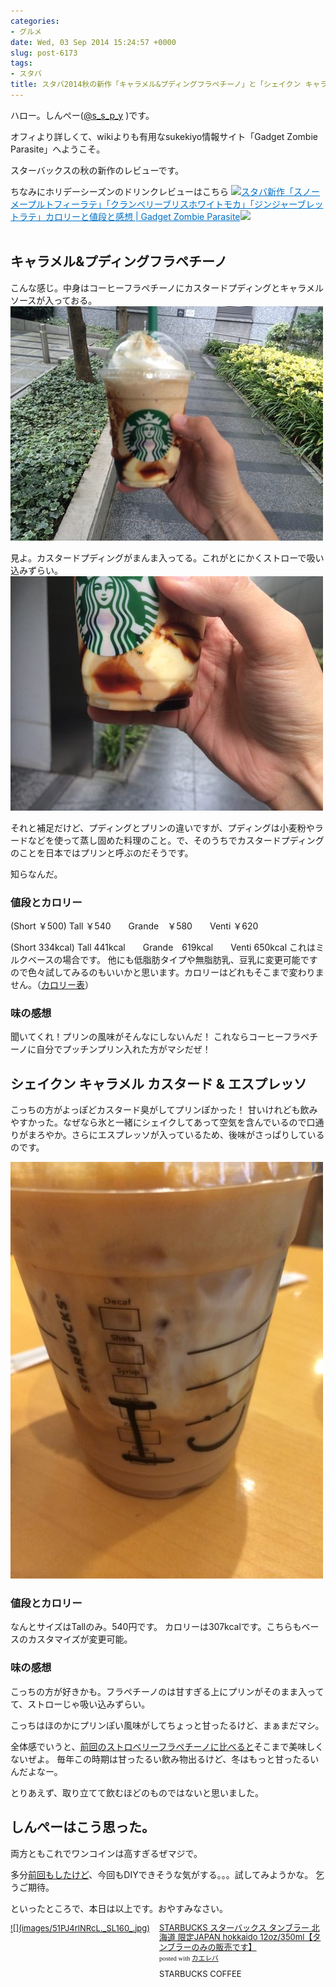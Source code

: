 ```yaml
---
categories:
- グルメ
date: Wed, 03 Sep 2014 15:24:57 +0000
slug: post-6173
tags:
- スタバ
title: スタバ2014秋の新作「キャラメル&プディングフラペチーノ」と「シェイクン キャラメル カスタード & エスプレッソ」
---
```


ハロー。しんぺー(<a href="https://twitter.com/s_s_p_y" target="_blank">@s_s_p_y</a> )です。

オフィより詳しくて、wikiよりも有用なsukekiyo情報サイト「Gadget Zombie Parasite」へようこそ。

<!--more-->

スターバックスの秋の新作のレビューです。


ちなみにホリデーシーズンのドリンクレビューはこちら
<a href="https://www.warawareotoko.com/2014/11/01/post-6497/" target="_blank">![](images/)</a><a style="color:#0070C5;" href="https://www.warawareotoko.com/2014/11/01/post-6497/" target="_blank">スタバ新作「スノーメープルトフィーラテ」「クランベリーブリスホワイトモカ」「ジンジャーブレットラテ」カロリーと値段と感想 | Gadget Zombie Parasite</a><a href="http://b.hatena.ne.jp/entry/https://www.warawareotoko.com/2014/11/01/post-6497/" target="_blank">![](images/)</a><br style="clear:both;" /><br>



<h2>キャラメル&プディングフラペチーノ</h2>

こんな感じ。中身はコーヒーフラペチーノにカスタードプディングとキャラメルソースが入っておる。
![](images/slooProImg_20140903235638.jpg)

見よ。カスタードプディングがまんま入ってる。これがとにかくストローで吸い込みずらい。
![](images/slooProImg_20140903235637.jpg)


それと補足だけど、プディングとプリンの違いですが、プディングは小麦粉やラードなどを使って蒸し固めた料理のこと。で、そのうちでカスタードプディングのことを日本ではプリンと呼ぶのだそうです。

知らなんだ。


<h3>値段とカロリー</h3>

(Short  ￥500)  Tall ￥540　　Grande　￥580　　Venti  ￥620 

(Short  334kcal)  Tall 441kcal　　Grande　619kcal　　Venti  650kcal
これはミルクベースの場合です。
他にも低脂肪タイプや無脂肪乳、豆乳に変更可能ですので色々試してみるのもいいかと思います。カロリーはどれもそこまで変わりません。（<a href="http://www.starbucks.co.jp/assets/images/web2/images/allergy/pdf/allergen-beverage.pdf">カロリー表</a>） 


<h3>味の感想</h3>
聞いてくれ！プリンの風味がそんなにしないんだ！
これならコーヒーフラペチーノに自分でプッチンプリン入れた方がマシだぜ！


<h2>シェイクン キャラメル カスタード & エスプレッソ</h2>
こっちの方がよっぽどカスタード臭がしてプリンぽかった！
甘いけれども飲みやすかった。なぜなら氷と一緒にシェイクしてあって空気を含んでいるので口通りがまろやか。さらにエスプレッソが入っているため、後味がさっぱりしているのです。


![](images/slooProImg_20140903235635.jpg)

<h3>値段とカロリー</h3>

なんとサイズはTallのみ。540円です。
カロリーは307kcalです。こちらもベースのカスタマイズが変更可能。


<h3>味の感想</h3>

こっちの方が好きかも。フラペチーノのは甘すぎる上にプリンがそのまま入ってて、ストローじゃ吸い込みずらい。

こっちはほのかにプリンぽい風味がしてちょっと甘ったるけど、まぁまだマシ。

全体感でいうと、<a href="https://www.warawareotoko.com/2014/07/18/post-5920/">前回のストロベリーフラペチーノに比べると</a>そこまで美味しくないぜよ。
毎年この時期は甘ったるい飲み物出るけど、冬はもっと甘ったるいんだよなー。

とりあえず、取り立てて飲むほどのものではないと思いました。

<h2>しんぺーはこう思った。</h2>

両方ともこれでワンコインは高すぎるぜマジで。

多分<a href="https://www.warawareotoko.com/2014/07/21/post-5942/">前回もしたけど</a>、今回もDIYできそうな気がする。。。試してみようかな。
乞うご期待。



といったところで、本日は以上です。おやすみなさい。

<div class="kaerebalink-box" style="text-align:left;padding-bottom:20px;font-size:small;/zoom: 1;overflow: hidden;"><div class="kaerebalink-image" style="float:left;margin:0 15px 10px 0;"><a href="http://www.amazon.co.jp/exec/obidos/ASIN/B00M960CUG/warawareotoko-22/ref=nosim/" rel="nofollow" target="_blank">![](images/51PJ4rlNRcL._SL160_.jpg)</a></div><div class="kaerebalink-info" style="line-height:120%;/zoom: 1;overflow: hidden;"><div class="kaerebalink-name" style="margin-bottom:10px;line-height:120%"><a href="http://www.amazon.co.jp/exec/obidos/ASIN/B00M960CUG/warawareotoko-22/ref=nosim/" rel="nofollow" target="_blank">STARBUCKS スターバックス タンブラー 北海道 限定JAPAN hokkaido 12oz/350ml【タンブラーのみの販売です】</a><div class="kaerebalink-powered-date" style="font-size:8pt;margin-top:5px;font-family:verdana;line-height:120%">posted with <a href="http://kaereba.com" rel="nofollow" target="_blank">カエレバ</a></div></div><div class="kaerebalink-detail" style="margin-bottom:5px;"> STARBUCKS COFFEE     </div><div class="kaerebalink-link1" style="margin-top:10px;"></div></div><div class="booklink-footer" style="clear: left"></div></div>